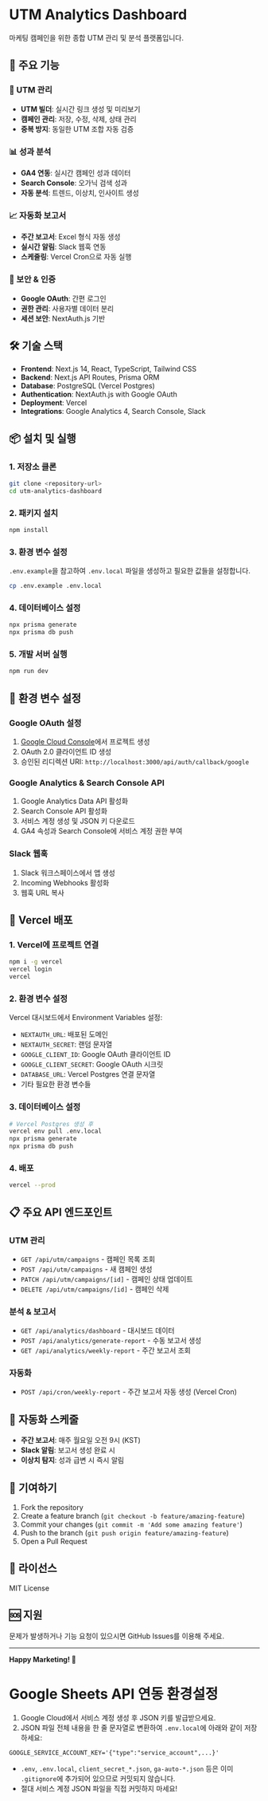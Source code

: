 # UTM Analytics Dashboard

마케팅 캠페인을 위한 종합 UTM 관리 및 분석 플랫폼입니다.

## 🚀 주요 기능

### 🎯 UTM 관리
- **UTM 빌더**: 실시간 링크 생성 및 미리보기
- **캠페인 관리**: 저장, 수정, 삭제, 상태 관리
- **중복 방지**: 동일한 UTM 조합 자동 검증

### 📊 성과 분석
- **GA4 연동**: 실시간 캠페인 성과 데이터
- **Search Console**: 오가닉 검색 성과
- **자동 분석**: 트렌드, 이상치, 인사이트 생성

### 📈 자동화 보고서
- **주간 보고서**: Excel 형식 자동 생성
- **실시간 알림**: Slack 웹훅 연동
- **스케줄링**: Vercel Cron으로 자동 실행

### 🔐 보안 & 인증
- **Google OAuth**: 간편 로그인
- **권한 관리**: 사용자별 데이터 분리
- **세션 보안**: NextAuth.js 기반

## 🛠 기술 스택

- **Frontend**: Next.js 14, React, TypeScript, Tailwind CSS
- **Backend**: Next.js API Routes, Prisma ORM
- **Database**: PostgreSQL (Vercel Postgres)
- **Authentication**: NextAuth.js with Google OAuth
- **Deployment**: Vercel
- **Integrations**: Google Analytics 4, Search Console, Slack

## 📦 설치 및 실행

### 1. 저장소 클론
```bash
git clone <repository-url>
cd utm-analytics-dashboard
```

### 2. 패키지 설치
```bash
npm install
```

### 3. 환경 변수 설정
`.env.example`을 참고하여 `.env.local` 파일을 생성하고 필요한 값들을 설정합니다.

```bash
cp .env.example .env.local
```

### 4. 데이터베이스 설정
```bash
npx prisma generate
npx prisma db push
```

### 5. 개발 서버 실행
```bash
npm run dev
```

## 🔧 환경 변수 설정

### Google OAuth 설정
1. [Google Cloud Console](https://console.cloud.google.com/)에서 프로젝트 생성
2. OAuth 2.0 클라이언트 ID 생성
3. 승인된 리디렉션 URI: `http://localhost:3000/api/auth/callback/google`

### Google Analytics & Search Console API
1. Google Analytics Data API 활성화
2. Search Console API 활성화
3. 서비스 계정 생성 및 JSON 키 다운로드
4. GA4 속성과 Search Console에 서비스 계정 권한 부여

### Slack 웹훅
1. Slack 워크스페이스에서 앱 생성
2. Incoming Webhooks 활성화
3. 웹훅 URL 복사

## 🚀 Vercel 배포

### 1. Vercel에 프로젝트 연결
```bash
npm i -g vercel
vercel login
vercel
```

### 2. 환경 변수 설정
Vercel 대시보드에서 Environment Variables 설정:
- `NEXTAUTH_URL`: 배포된 도메인
- `NEXTAUTH_SECRET`: 랜덤 문자열
- `GOOGLE_CLIENT_ID`: Google OAuth 클라이언트 ID
- `GOOGLE_CLIENT_SECRET`: Google OAuth 시크릿
- `DATABASE_URL`: Vercel Postgres 연결 문자열
- 기타 필요한 환경 변수들

### 3. 데이터베이스 설정
```bash
# Vercel Postgres 생성 후
vercel env pull .env.local
npx prisma generate
npx prisma db push
```

### 4. 배포
```bash
vercel --prod
```

## 📋 주요 API 엔드포인트

### UTM 관리
- `GET /api/utm/campaigns` - 캠페인 목록 조회
- `POST /api/utm/campaigns` - 새 캠페인 생성
- `PATCH /api/utm/campaigns/[id]` - 캠페인 상태 업데이트
- `DELETE /api/utm/campaigns/[id]` - 캠페인 삭제

### 분석 & 보고서
- `GET /api/analytics/dashboard` - 대시보드 데이터
- `POST /api/analytics/generate-report` - 수동 보고서 생성
- `GET /api/analytics/weekly-report` - 주간 보고서 조회

### 자동화
- `POST /api/cron/weekly-report` - 주간 보고서 자동 생성 (Vercel Cron)

## 🔄 자동화 스케줄

- **주간 보고서**: 매주 월요일 오전 9시 (KST)
- **Slack 알림**: 보고서 생성 완료 시
- **이상치 탐지**: 성과 급변 시 즉시 알림

## 🤝 기여하기

1. Fork the repository
2. Create a feature branch (`git checkout -b feature/amazing-feature`)
3. Commit your changes (`git commit -m 'Add some amazing feature'`)
4. Push to the branch (`git push origin feature/amazing-feature`)
5. Open a Pull Request

## 📝 라이선스

MIT License

## 🆘 지원

문제가 발생하거나 기능 요청이 있으시면 GitHub Issues를 이용해 주세요.

---

**Happy Marketing! 🎯**

# Google Sheets API 연동 환경설정

1. Google Cloud에서 서비스 계정 생성 후 JSON 키를 발급받으세요.
2. JSON 파일 전체 내용을 한 줄 문자열로 변환하여 `.env.local`에 아래와 같이 저장하세요:

```
GOOGLE_SERVICE_ACCOUNT_KEY='{"type":"service_account",...}'
```

- `.env`, `.env.local`, `client_secret_*.json`, `ga-auto-*.json` 등은 이미 `.gitignore`에 추가되어 있으므로 커밋되지 않습니다.
- 절대 서비스 계정 JSON 파일을 직접 커밋하지 마세요!